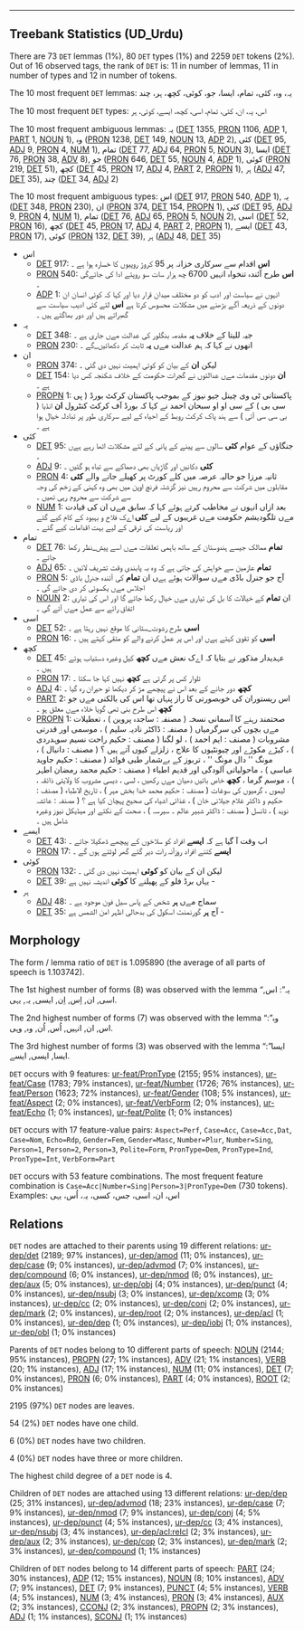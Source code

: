 

--------------------------------------------------------------------------------

## Treebank Statistics (UD_Urdu)

There are 73 `DET` lemmas (1%), 80 `DET` types (1%) and 2259 `DET` tokens (2%).
Out of 16 observed tags, the rank of `DET` is: 11 in number of lemmas, 11 in number of types and 12 in number of tokens.

The 10 most frequent `DET` lemmas: یہ، وہ، کئی، تمام، ایسا، جو، کوئی، کچھ، ہر، چند

The 10 most frequent `DET` types:  اس، یہ، ان، کئی، تمام، اسی، کچھ، ایسے، کوئی، ہر

The 10 most frequent ambiguous lemmas: یہ ([DET]() 1355, [PRON]() 1106, [ADP]() 1, [PART]() 1, [NOUN]() 1), وہ ([PRON]() 1238, [DET]() 149, [NOUN]() 13, [ADP]() 2), کئی ([DET]() 95, [ADJ]() 9, [PRON]() 4, [NUM]() 1), تمام ([DET]() 77, [ADJ]() 64, [PRON]() 5, [NOUN]() 3), ایسا ([DET]() 76, [PRON]() 38, [ADV]() 8), جو ([PRON]() 646, [DET]() 55, [NOUN]() 4, [ADP]() 1), کوئی ([PRON]() 219, [DET]() 51), کچھ ([DET]() 45, [PRON]() 17, [ADJ]() 4, [PART]() 2, [PROPN]() 1), ہر ([ADJ]() 47, [DET]() 35), چند ([DET]() 34, [ADJ]() 2)

The 10 most frequent ambiguous types:  اس ([DET]() 917, [PRON]() 540, [ADP]() 1), یہ ([DET]() 348, [PRON]() 230), ان ([PRON]() 374, [DET]() 154, [PROPN]() 1), کئی ([DET]() 95, [ADJ]() 9, [PRON]() 4, [NUM]() 1), تمام ([DET]() 76, [ADJ]() 65, [PRON]() 5, [NOUN]() 2), اسی ([DET]() 52, [PRON]() 16), کچھ ([DET]() 45, [PRON]() 17, [ADJ]() 4, [PART]() 2, [PROPN]() 1), ایسے ([DET]() 43, [PRON]() 17), کوئی ([PRON]() 132, [DET]() 39), ہر ([ADJ]() 48, [DET]() 35)


* اس
  * [DET]() 917: <b>اس</b> اقدام سے سرکاری خزانہ پر 95 کروڑ روپیوں کا خسارہ ہوا ہے ۔
  * [PRON]() 540: <b>اس</b> طرح آئندہ تنخواہ انہیں 6700 چھ ہزار سات سو روپئے ادا کی جائےگی ۔
  * [ADP]() 1: انہوں نے سیاست اور ادب کو دو مختلف میدان قرار دیا اور کہا کہ کوئی انسان ان دونوں کے ذریعہ آگے بڑھنے میں مشکلات محسوس کرتا ہے <b>اس</b> لئے کئی ادیب سیاست سے گھبراتے ہیں اور دور بھاگتے ہیں ۔
* یہ
  * [DET]() 348: جیہ للیتا کے خلاف <b>یہ</b> مقدمہ بنگلور کی عدالت مےں جاری ہے ۔
  * [PRON]() 230: انھوں نے کہا کہ ہم عدالت مےں <b>یہ</b> ثابت کر دکھائیں_گے ۔
* ان
  * [PRON]() 374: لیکن <b>ان</b> کے بیان کو کوئی اہمیت نہیں دی گئی ۔
  * [DET]() 154: <b>ان</b> دونوں مقدمات مےں عدالتوں نے گجرات حکومت کے خلاف شکنجہ کس دیا ہے ۔
  * [PROPN]() 1: پاکستانی ٹی وی چینل جیو نیوز کے بموجب پاکستان کرکٹ بورڈ ( پی سی بی ) کے سی او او سبحان احمد نے کہا کہ بورڈ آف کرکٹ کنٹرول <b>ان</b> انڈیا ( بی سی سی آئی ) سے ہند پاک کرکٹ روبط کے احیاء کے لیے سرکاری طور پر تبادلہ خیال ہوا ہے ۔
* کئی
  * [DET]() 95: جنگاؤں کے عوام <b>کئی</b> سالوں سے پینے کے پانی کے لئے مشکلات اٹھا رہے ہےں ۔
  * [ADJ]() 9: <b>کئی</b> دکانیں اور گاڑیاں بھی دھماکے سے تباہ ہو گئیں ۔
  * [PRON]() 4: ثانیہ مرزا جو حالیہ عرصہ میں کلے کورٹ پر کھیلے جانے والے <b>کئی</b> مقابلوں میں شرکت سے محروم رہیں نیز گزشتہ فرنچ اوپن میں بھی وہ کہنی کے زخم کی وجہ سے شرکت سے محروم رہی تھیں ۔
  * [NUM]() 1: بعد ازاں انہوں نے مخاطب کرتے ہوئے کہا کہ سابق مےں ان کی قیادت مےں تلگودیشم حکومت مےں غریبوں کے لیے <b>کئی</b> اےک فلاح و بہبود کے کام کیے گئے اور ریاست کی ترقی کے لیے بہت اقدامات کیے گئے ۔
* تمام
  * [DET]() 76: <b>تمام</b> ممالک جیسے ہندوستان کے ساتھ باہمی تعلقات مےں اسے پیش_نظر رکھا جائے ۔
  * [ADJ]() 65: <b>تمام</b> عازمین سے خواہش کی جاتی ہے کہ وہ بہ پابندی وقت تشریف لائیں ۔
  * [PRON]() 5: آج جو جنرل باڈی مےں سوالات ہوئے ہےں ان <b>تمام</b> کی آئندہ جنرل باڈی اجلاس مےں یکسوئی کر دی جائے گی ۔
  * [NOUN]() 2: ان <b>تمام</b> کے خیالات کا بل کی تیاری مےں خیال رکھا جائے گا اور اس کی تیاری اتفاق رائے سے عمل مےں آئے گی ۔
* اسی
  * [DET]() 52: <b>اسی</b> طرح رشوت_ستانی کا موقع نہیں رہتا ہے ۔
  * [PRON]() 16: <b>اسی</b> کو تقویٰ کہتے ہےں اور اس پر عمل کرنے والے کو متقی کہتے ہیں ۔
* کچھ
  * [DET]() 45: عہدیدار مذکور نے بتایا کہ اےک نعش مےں <b>کچھ</b> کیل وغیرہ دستیاب ہوئے ہیں ۔
  * [PRON]() 17: تلوار کس پر گرتی ہے <b>کچھ</b> نہیں کہا جا سکتا ۔
  * [ADJ]() 4: <b>کچھ</b> دور جانے کے بعد اس نے پیچھے مڑ کر دیکھا تو حیران رہ گیا ۔
  * [PART]() 2: اس ریستوران کی خوبصورتی کا راز پنہاں تھا اس کی بالکنی مےں جو <b>کچھ</b> اس طرح بنی تھی گویا خلاء مےں معلق ہو ۔
  * [PROPN]() 1: صحتمند رہنے کا آسمانی نسخہ ( مصنفہ : ساجدہ پروین ) ، تعطیلات مےں بچوں کی سرگرمیاں ( مصنفہ : ڈاکٹر نادیہ سلیم ) ، موسمی اور قدرتی مشروبات ( مصنف : ایم احمد ) ، لو لگنا ( مصنف : حکیم راحت نسیم سوہدردی ) ، کیڑے مکوڑے اور چیونٹیوں کا علاج ، زلزلے کیوں آتے ہیں ؟ ( مصنف : دانیال ) ، مونگ '' دال مونگ '' ، تربوز کے بےشمار طبی فوائد ( مصنف : حکیم جاوید عباسی ) ، ماحولیاتی آلودگی اور قدیم اطباء ( مصنف : حکیم محمد رمضان اطہر ) ، موسم گرما ، <b>کچھ</b> خاص باتیں دھیان مےں رکھیں ، لسی ، دیسی مشروب کا ولایتی ذائقہ ، لیموں ، گرمیوں کی سوغات ( مصنف : حکیم محمد خدا بخش مہر ) ، تاریخ الاطباء ( مصنف : حکیم و ڈاکٹر غلام جیلانی خان ) ، غذائی اشیاء کی صحیح پہچان کیا ہے ؟ ( مصنفہ : عائشہ نوید ) ، ٹانسل ( مصنف : ڈاکٹر شبیر عالم ۔ سیرسہ ) ، صحت کے نکتے اور میڈیکل نیوز وغیرہ شامل ہیں ۔
* ایسے
  * [DET]() 43: اب وقت آ گیا ہے کہ <b>ایسے</b> افراد کو سلاخوں کے پیچھے ڈھکیلا جائے ۔
  * [PRON]() 17: <b>ایسے</b> کتنے افراد روزآنہ رات دیر گئے گھر لوٹتے ہوں گے ۔
* کوئی
  * [PRON]() 132: لیکن ان کے بیان کو <b>کوئی</b> اہمیت نہیں دی گئی ۔
  * [DET]() 39: یہاں برڈ فلو کے پھیلنے کا <b>کوئی</b> اندیشہ نہیں ہے -
* ہر
  * [ADJ]() 48: سماج مےں <b>ہر</b> شخص کے پاس سیل فون موجود ہے ۔
  * [DET]() 35: آج <b>ہر</b> گورنمنٹ اسکول کی بدحالی اظہر امن الشمس ہے -

## Morphology

The form / lemma ratio of `DET` is 1.095890 (the average of all parts of speech is 1.103742).

The 1st highest number of forms (8) was observed with the lemma “یہ”: اس, اسی, ان, اِس, اِن, ایسی, یہ, یہی.

The 2nd highest number of forms (7) was observed with the lemma “وہ”: اس, ان, انہیں, اُس, اُن, وہ, وہی.

The 3rd highest number of forms (3) was observed with the lemma “ایسا”: ایسا, ایسی, ایسے.

`DET` occurs with 9 features: [ur-feat/PronType]() (2155; 95% instances), [ur-feat/Case]() (1783; 79% instances), [ur-feat/Number]() (1726; 76% instances), [ur-feat/Person]() (1623; 72% instances), [ur-feat/Gender]() (108; 5% instances), [ur-feat/Aspect]() (2; 0% instances), [ur-feat/VerbForm]() (2; 0% instances), [ur-feat/Echo]() (1; 0% instances), [ur-feat/Polite]() (1; 0% instances)

`DET` occurs with 17 feature-value pairs: `Aspect=Perf`, `Case=Acc`, `Case=Acc,Dat`, `Case=Nom`, `Echo=Rdp`, `Gender=Fem`, `Gender=Masc`, `Number=Plur`, `Number=Sing`, `Person=1`, `Person=2`, `Person=3`, `Polite=Form`, `PronType=Dem`, `PronType=Ind`, `PronType=Int`, `VerbForm=Part`

`DET` occurs with 53 feature combinations.
The most frequent feature combination is `Case=Acc|Number=Sing|Person=3|PronType=Dem` (730 tokens).
Examples: اس، ان، اسی، جس، کسی، یہ، اُس، یہی


## Relations

`DET` nodes are attached to their parents using 19 different relations: [ur-dep/det]() (2189; 97% instances), [ur-dep/amod]() (11; 0% instances), [ur-dep/case]() (9; 0% instances), [ur-dep/advmod]() (7; 0% instances), [ur-dep/compound]() (6; 0% instances), [ur-dep/nmod]() (6; 0% instances), [ur-dep/aux]() (5; 0% instances), [ur-dep/obj]() (4; 0% instances), [ur-dep/punct]() (4; 0% instances), [ur-dep/nsubj]() (3; 0% instances), [ur-dep/xcomp]() (3; 0% instances), [ur-dep/cc]() (2; 0% instances), [ur-dep/conj]() (2; 0% instances), [ur-dep/mark]() (2; 0% instances), [ur-dep/root]() (2; 0% instances), [ur-dep/acl]() (1; 0% instances), [ur-dep/dep]() (1; 0% instances), [ur-dep/iobj]() (1; 0% instances), [ur-dep/obl]() (1; 0% instances)

Parents of `DET` nodes belong to 10 different parts of speech: [NOUN]() (2144; 95% instances), [PROPN]() (27; 1% instances), [ADV]() (21; 1% instances), [VERB]() (20; 1% instances), [ADJ]() (17; 1% instances), [NUM]() (11; 0% instances), [DET]() (7; 0% instances), [PRON]() (6; 0% instances), [PART]() (4; 0% instances), [ROOT]() (2; 0% instances)

2195 (97%) `DET` nodes are leaves.

54 (2%) `DET` nodes have one child.

6 (0%) `DET` nodes have two children.

4 (0%) `DET` nodes have three or more children.

The highest child degree of a `DET` node is 4.

Children of `DET` nodes are attached using 13 different relations: [ur-dep/dep]() (25; 31% instances), [ur-dep/advmod]() (18; 23% instances), [ur-dep/case]() (7; 9% instances), [ur-dep/nmod]() (7; 9% instances), [ur-dep/conj]() (4; 5% instances), [ur-dep/punct]() (4; 5% instances), [ur-dep/cc]() (3; 4% instances), [ur-dep/nsubj]() (3; 4% instances), [ur-dep/acl:relcl]() (2; 3% instances), [ur-dep/aux]() (2; 3% instances), [ur-dep/cop]() (2; 3% instances), [ur-dep/mark]() (2; 3% instances), [ur-dep/compound]() (1; 1% instances)

Children of `DET` nodes belong to 14 different parts of speech: [PART]() (24; 30% instances), [ADP]() (12; 15% instances), [NOUN]() (8; 10% instances), [ADV]() (7; 9% instances), [DET]() (7; 9% instances), [PUNCT]() (4; 5% instances), [VERB]() (4; 5% instances), [NUM]() (3; 4% instances), [PRON]() (3; 4% instances), [AUX]() (2; 3% instances), [CCONJ]() (2; 3% instances), [PROPN]() (2; 3% instances), [ADJ]() (1; 1% instances), [SCONJ]() (1; 1% instances)

